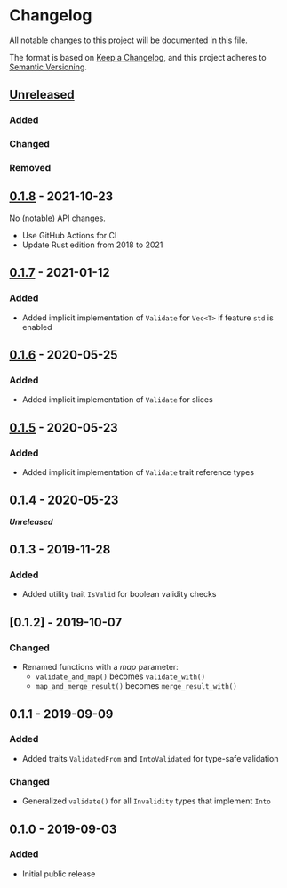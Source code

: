 # Changelog

All notable changes to this project will be documented in this file.

The format is based on [Keep a Changelog](https://keepachangelog.com/en/1.1.0/),
and this project adheres to [Semantic Versioning](https://semver.org/spec/v2.0.0.html).

## [Unreleased]

### Added

### Changed

### Removed

## [0.1.8] - 2021-10-23

No (notable) API changes.

- Use GitHub Actions for CI
- Update Rust edition from 2018 to 2021

## [0.1.7] - 2021-01-12

### Added

- Added implicit implementation of `Validate` for `Vec<T>` if feature `std` is enabled

## [0.1.6] - 2020-05-25

### Added

- Added implicit implementation of `Validate` for slices

## [0.1.5] - 2020-05-23

### Added

- Added implicit implementation of `Validate` trait reference types

## 0.1.4 - 2020-05-23

***Unreleased***

## 0.1.3 - 2019-11-28

### Added

- Added utility trait `IsValid` for boolean validity checks

## [0.1.2] - 2019-10-07

### Changed

- Renamed functions with a *map* parameter:
  - `validate_and_map()` becomes `validate_with()`
  - `map_and_merge_result()` becomes `merge_result_with()`

## 0.1.1 - 2019-09-09

### Added

- Added traits `ValidatedFrom` and `IntoValidated` for type-safe validation

### Changed

- Generalized `validate()` for all `Invalidity` types that implement `Into`

## 0.1.0 - 2019-09-03

### Added

- Initial public release

[Unreleased]: https://github.com/slowtec/semval/compare/v0.1.8...main
[0.1.8]: https://github.com/slowtec/semval/releases/v0.1.8
[0.1.7]: https://github.com/slowtec/semval/releases/v0.1.7
[0.1.6]: https://github.com/slowtec/semval/releases/v0.1.6
[0.1.5]: https://github.com/slowtec/semval/releases/v0.1.5
